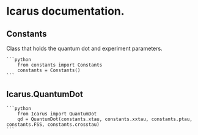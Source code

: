 # Icarus documentation.

## Constants
	
Class that holds the quantum dot and experiment parameters.

	```python
		from constants import Constants
		constants = Constants()
	```

## Icarus.QuantumDot

	```python
		from Icarus import QuantumDot
		qd = QuantumDot(constants.xtau, constants.xxtau, constants.ptau, constants.FSS, constants.crosstau)
	```
